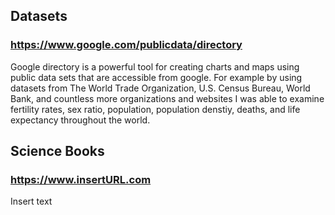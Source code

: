 ## Datasets
### https://www.google.com/publicdata/directory
Google directory is a powerful tool for creating charts and maps using public data sets that are accessible from google. For example by using datasets from The World Trade Organization, U.S. Census Bureau, World Bank, and countless more organizations and websites I was able to examine fertility rates, sex ratio, population, population denstiy, deaths, and life expectancy throughout the world.
## Science Books
### https://www.insertURL.com
Insert text
